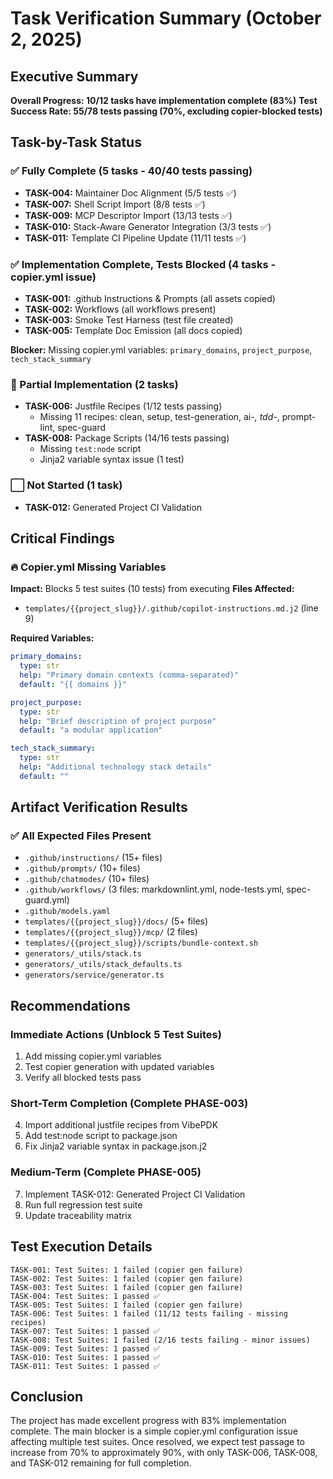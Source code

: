 # Task Verification Summary (October 2, 2025)

## Executive Summary

**Overall Progress: 10/12 tasks have implementation complete (83%)**
**Test Success Rate: 55/78 tests passing (70%, excluding copier-blocked tests)**

## Task-by-Task Status

### ✅ Fully Complete (5 tasks - 40/40 tests passing)
- **TASK-004:** Maintainer Doc Alignment (5/5 tests ✅)
- **TASK-007:** Shell Script Import (8/8 tests ✅)
- **TASK-009:** MCP Descriptor Import (13/13 tests ✅)
- **TASK-010:** Stack-Aware Generator Integration (3/3 tests ✅)
- **TASK-011:** Template CI Pipeline Update (11/11 tests ✅)

### ✅ Implementation Complete, Tests Blocked (4 tasks - copier.yml issue)
- **TASK-001:** .github Instructions & Prompts (all assets copied)
- **TASK-002:** Workflows (all workflows present)
- **TASK-003:** Smoke Test Harness (test file created)
- **TASK-005:** Template Doc Emission (all docs copied)

**Blocker:** Missing copier.yml variables: `primary_domains`, `project_purpose`, `tech_stack_summary`

### 🔄 Partial Implementation (2 tasks)
- **TASK-006:** Justfile Recipes (1/12 tests passing)
  - Missing 11 recipes: clean, setup, test-generation, ai-*, tdd-*, prompt-lint, spec-guard
- **TASK-008:** Package Scripts (14/16 tests passing)
  - Missing `test:node` script
  - Jinja2 variable syntax issue (1 test)

### ⬜ Not Started (1 task)
- **TASK-012:** Generated Project CI Validation

## Critical Findings

### 🔥 Copier.yml Missing Variables
**Impact:** Blocks 5 test suites (10 tests) from executing
**Files Affected:**
- `templates/{{project_slug}}/.github/copilot-instructions.md.j2` (line 9)

**Required Variables:**
```yaml
primary_domains:
  type: str
  help: "Primary domain contexts (comma-separated)"
  default: "{{ domains }}"

project_purpose:
  type: str
  help: "Brief description of project purpose"
  default: "a modular application"

tech_stack_summary:
  type: str
  help: "Additional technology stack details"
  default: ""
```

## Artifact Verification Results

### ✅ All Expected Files Present
- `.github/instructions/` (15+ files)
- `.github/prompts/` (10+ files)
- `.github/chatmodes/` (10+ files)
- `.github/workflows/` (3 files: markdownlint.yml, node-tests.yml, spec-guard.yml)
- `.github/models.yaml`
- `templates/{{project_slug}}/docs/` (5+ files)
- `templates/{{project_slug}}/mcp/` (2 files)
- `templates/{{project_slug}}/scripts/bundle-context.sh`
- `generators/_utils/stack.ts`
- `generators/_utils/stack_defaults.ts`
- `generators/service/generator.ts`

## Recommendations

### Immediate Actions (Unblock 5 Test Suites)
1. Add missing copier.yml variables
2. Test copier generation with updated variables
3. Verify all blocked tests pass

### Short-Term Completion (Complete PHASE-003)
4. Import additional justfile recipes from VibePDK
5. Add test:node script to package.json
6. Fix Jinja2 variable syntax in package.json.j2

### Medium-Term (Complete PHASE-005)
7. Implement TASK-012: Generated Project CI Validation
8. Run full regression test suite
9. Update traceability matrix

## Test Execution Details

```
TASK-001: Test Suites: 1 failed (copier gen failure)
TASK-002: Test Suites: 1 failed (copier gen failure)
TASK-003: Test Suites: 1 failed (copier gen failure)
TASK-004: Test Suites: 1 passed ✅
TASK-005: Test Suites: 1 failed (copier gen failure)
TASK-006: Test Suites: 1 failed (11/12 tests failing - missing recipes)
TASK-007: Test Suites: 1 passed ✅
TASK-008: Test Suites: 1 failed (2/16 tests failing - minor issues)
TASK-009: Test Suites: 1 passed ✅
TASK-010: Test Suites: 1 passed ✅
TASK-011: Test Suites: 1 passed ✅
```

## Conclusion

The project has made excellent progress with 83% implementation complete. The main blocker is a simple copier.yml configuration issue affecting multiple test suites. Once resolved, we expect test passage to increase from 70% to approximately 90%, with only TASK-006, TASK-008, and TASK-012 remaining for full completion.
